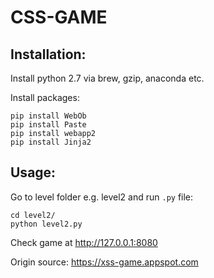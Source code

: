 # CSS-GAME

## Installation:

Install python 2.7 via brew, gzip, anaconda etc.

Install packages:
```
pip install WebOb
pip install Paste
pip install webapp2
pip install Jinja2
```

## Usage:
Go to level folder e.g. level2 and run `.py` file:
```
cd level2/
python level2.py
```

Check game at http://127.0.0.1:8080 

Origin source: https://xss-game.appspot.com